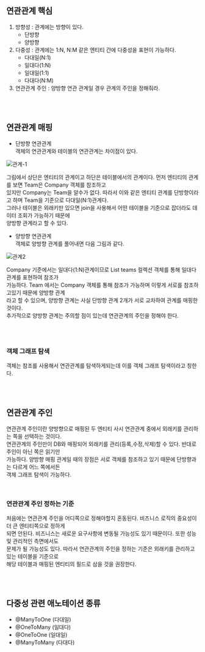 
## 연관관계 핵심
1. 방향성 : 관계에는 방향이 있다.
    - 단방향
    - 양방향
2. 다중성 : 관계에는 1:N, N:M 같은 엔티티 간에 다중성을 표현이 가능하다.
    - 다대일(N:1)
    - 일대다(1:N)
    - 일대일(1:1)
    - 다대다(N:M)
3. 연관관계 주인 : 양방향 연관 관계일 경우 관계의 주인을 정해줘라.

<br>
<br>

## 연관관계 매핑
- 단방향 연관관계   
객체의 연관관계와 테이블의 연관관계는 차이점이 있다. 

![관계-1](https://user-images.githubusercontent.com/50852963/110090779-02031b80-7ddb-11eb-8028-c8ab215e15c4.PNG)

그림에서 상단은 엔티티의 관계이고 하단은 테이블에서의 관계이다. 먼저 엔티티의 관계를 보면 Team은 Company 객체를 참조하고    
있지만 Company는 Team을 알수가 없다. 따라서 이와 같은 엔티티 관계를 단방향이라고 하며 Team을 기준으로 다대일(N:1)관계다.     
그러나 테이블은 외래키만 있으면 join을 사용해서 어떤 테이블을 기준으로 잡더라도 데이터 조회가 가능하기 때문에    
양방향 관계라고 할 수 있다.
 

- 양방향 연관관계   
객체로 양방향 관계를 풀어내면 다음 그림과 같다.

![관계2](https://user-images.githubusercontent.com/50852963/110089076-04647600-7dd9-11eb-98e8-c1c8399760da.PNG)


Company 기준에서는 일대다(1:N)관계이므로 List<Team> teams 컬렉션 객체를 통해 일대다 관계를 표현하여 참조가    
가능하다. Team 에서는 Company 객체를 통해 참조가 가능하며 이렇게 서로를 참조하고있기 때문에 양방향 관계     
라고 할 수 있으며, 양방향 관계는 사실 단방향 관계 2개가 서로 교차하여 관계를 매핑한 것이다.     
추가적으로 양방향 관계는 주의할 점이 있는데 연관관계의 주인을 정해야 한다.

<br>
<br>

### 객체 그래프 탐색
객체는 참조를 사용해서 연관관계를 탐색하게되는데 이를 객체 그래프 탐색이라고 칭한다.

<br>
<br>

## 연관관계 주인
연관관계 주인이란 양방향으로 매핑된 두 엔티티 사시 연관관계 중에서 외래키를 관리하는 쪽을 선택하는 것이다.    
연관관계의 주인만이 DB와 매핑되어 외래키를 관리(등록,수정,삭제)할 수 있다. 반대로 주인이 아닌 쪽은 읽기만     
가능하다. 양방향 매핑 관계일 때의 장점은 서로 객체를 참조하고 있기 때문에 단방향과는 다르게 어느 쪽에서든    
객체 그래프 탐색이 가능하다.

<br>

### 연관관계 주인 정하는 기준
처음에는 연관관계 주인을 어디쪽으로 정해야할지 혼동된다. 비즈니스 로직의 중요성이 더 큰 엔티티쪽으로 정하게    
되면 안된다. 비즈니스는 새로운 요구사항에 변동될 가능성도 있기 때문이다. 또한 성능 및 관리적인 측면에서도     
문제가 될 가능성도 있다. 따라서 연관관계의 주인을 정하는 기준은 외래키를 관리하고 있는 테이블을 기준으로     
해당 테이블과 매핑된 엔티티의 필드로 삼을 것을 권장한다.

<br>
<br>

## 다중성 관련 애노테이션 종류
- @ManyToOne (다대일)
- @OneToMany (일대다)
- @OneToOne (일대일)
- @ManyToMany (다대다)


